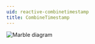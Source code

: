 ```yaml
---
uid: reactive-combinetimestamp
title: CombineTimestamp
---
```


![Marble diagram](~/images/reactive-combinetimestamp.svg)
